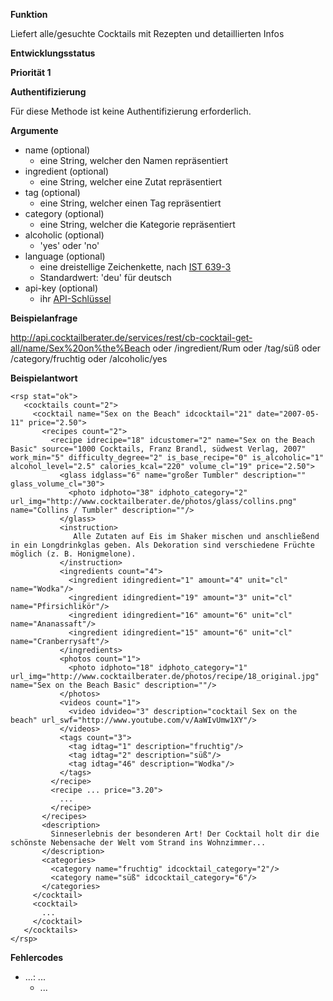 **Funktion**

Liefert alle/gesuchte Cocktails mit Rezepten und detaillierten Infos


**Entwicklungsstatus**

**Priorität 1**


**Authentifizierung**

Für diese Methode ist keine Authentifizierung erforderlich.


**Argumente**

  * name (optional)
    * eine String, welcher den Namen repräsentiert
  * ingredient (optional)
    * eine String, welcher eine Zutat repräsentiert
  * tag (optional)
    * eine String, welcher einen Tag repräsentiert
  * category (optional)
    * eine String, welcher die Kategorie repräsentiert
  * alcoholic (optional)
    * 'yes' oder 'no'
  * language (optional)
    * eine dreistellige Zeichenkette, nach [IST 639-3](http://www.sil.org/iso639-3/codes.asp)
    * Standardwert: 'deu' für deutsch
  * api-key (optional)
    * ihr [API-Schlüssel](API_Key.md)

**Beispielanfrage**

http://api.cocktailberater.de/services/rest/cb-cocktail-get-all/name/Sex%20on%the%Beach oder /ingredient/Rum oder /tag/süß oder /category/fruchtig oder /alcoholic/yes


**Beispielantwort**

```
<rsp stat="ok">
   <cocktails count="2">
     <cocktail name="Sex on the Beach" idcocktail="21" date="2007-05-11" price="2.50">
       <recipes count="2">
         <recipe idrecipe="18" idcustomer="2" name="Sex on the Beach Basic" source="1000 Cocktails, Franz Brandl, südwest Verlag, 2007" work_min="5" difficulty_degree="2" is_base_recipe="0" is_alcoholic="1" alcohol_level="2.5" calories_kcal="220" volume_cl="19" price="2.50">
           <glass idglass="6" name="großer Tumbler" description="" glass_volume_cl="30">
             <photo idphoto="38" idphoto_category="2" url_img="http://www.cocktailberater.de/photos/glass/collins.png" name="Collins / Tumbler" description=""/>
           </glass>
           <instruction>
              Alle Zutaten auf Eis im Shaker mischen und anschließend in ein Longdrinkglas geben. Als Dekoration sind verschiedene Früchte möglich (z. B. Honigmelone).
           </instruction>
           <ingredients count="4">
             <ingredient idingredient="1" amount="4" unit="cl" name="Wodka"/>
             <ingredient idingredient="19" amount="3" unit="cl" name="Pfirsichlikör"/>
             <ingredient idingredient="16" amount="6" unit="cl" name="Ananassaft"/>
             <ingredient idingredient="15" amount="6" unit="cl" name="Cranberrysaft"/>
           </ingredients>
           <photos count="1">
             <photo idphoto="18" idphoto_category="1" url_img="http://www.cocktailberater.de/photos/recipe/18_original.jpg" name="Sex on the Beach Basic" description=""/>
           </photos>
           <videos count="1">
             <video idvideo="3" description="cocktail Sex on the beach" url_swf="http://www.youtube.com/v/AaWIvUmw1XY"/>
           </videos>
           <tags count="3">
             <tag idtag="1" description="fruchtig"/>
             <tag idtag="2" description="süß"/>
             <tag idtag="46" description="Wodka"/>
           </tags>
         </recipe>
         <recipe ... price="3.20">
           ...
         </recipe>
       </recipes>
       <description>
         Sinneserlebnis der besonderen Art! Der Cocktail holt dir die schönste Nebensache der Welt vom Strand ins Wohnzimmer...
       </description>
       <categories>
         <category name="fruchtig" idcocktail_category="2"/>
         <category name="süß" idcocktail_category="6"/>
       </categories>
     </cocktail>
     <cocktail>
       ...
     </cocktail>
   </cocktails>
</rsp>
```


**Fehlercodes**

  * ...: ...
    * ...